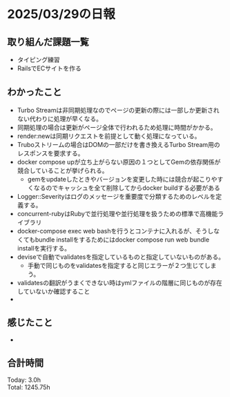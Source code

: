 # 2025/03/29の日報
## 取り組んだ課題一覧
* タイピング練習
*  RailsでECサイトを作る
## わかったこと
* Turbo Streamは非同期処理なのでページの更新の際には一部しか更新されない代わりに処理が早くなる。
* 同期処理の場合は更新がページ全体で行われるため処理に時間がかかる。
* render:newは同期リクエストを前提として動く処理になっている。
* Truboストリームの場合はDOMの一部だけを書き換えるTurbo Stream用のレスポンスを要求する。
* docker compose upが立ち上がらない原因の１つとしてGemの依存関係が競合していることが挙げられる。
  *  gemをupdateしたときやバージョンを変更した時には競合が起こりやすくなるのでキャッシュを全て削除してからdocker buildする必要がある
* Logger::Severityはログのメッセージを重要度で分類するためのレベルを定義する。
* concurrent-rubyはRubyで並行処理や並行処理を扱うための標準で高機能ライブラリ
* docker-compose exec web bashを行うとコンテナに入れるが、そうしなくてもbundle installをするためにはdocker compose run web bundle installを実行する。
* deviseで自動でvalidatesを指定しているものと指定していないものがある。
  * 手動で同じものをvalidatesを指定すると同じエラーが２つ生じてしまう。
* validatesの翻訳がうまくできない時はymlファイルの階層に同じものが存在していないか確認すること
*  
## 感じたこと
* 
##  合計時間 
Today: 3.0h<br>
Total: 1245.75h
